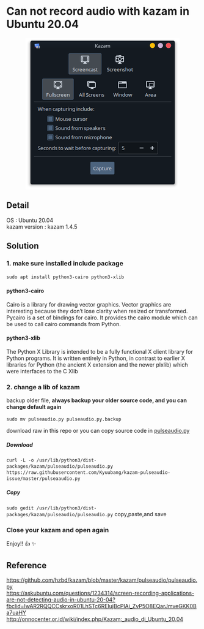 # Can not record audio with kazam in Ubuntu 20.04 #
<p align=center>
  <img src="https://github.com/Kyuubang/kazam-pulseaudio-issue/blob/master/kazam-screencast.png" align="center" />
</p>

## Detail ##
OS : Ubuntu 20.04 <br />
kazam version : kazam 1.4.5

## Solution ##

### 1. make sure installed include package ###

``` sudo apt install python3-cairo python3-xlib ```

#### python3-cairo ####
Cairo is a library for drawing vector graphics. Vector graphics are interesting because they don’t lose clarity when resized or transformed.
Pycairo is a set of bindings for cairo. It provides the cairo module which can be used to call cairo commands from Python.

#### python3-xlib ####
The Python X Library is intended to be a fully functional X client library for Python programs. It is written entirely in Python, in contrast 
to earlier X libraries for Python (the ancient X extension and the newer plxlib) which were interfaces to the C Xlib

### 2. change a lib of kazam ###
backup older file, **always backup your older source code, and you can change default again**

```sudo mv pulseaudio.py pulseaudio.py.backup``` <br />

download raw in this repo or you can copy source code in [pulseaudio.py](https://raw.githubusercontent.com/Kyuubang/kazam-pulseaudio-issue/master/pulseaaudio.py)

##### Download #####

```shell
curl -L -o /usr/lib/python3/dist-packages/kazam/pulseaudio/pulseaudio.py https://raw.githubusercontent.com/Kyuubang/kazam-pulseaudio-issue/master/pulseaaudio.py
```

##### Copy #####

```sudo gedit /usr/lib/python3/dist-packages/kazam/pulseaudio/pulseaudio.py``` copy,paste,and save

### Close your kazam and open again ###
Enjoy!! :+1: :sparkles:

## Reference ##
https://github.com/hzbd/kazam/blob/master/kazam/pulseaudio/pulseaudio.py <br />
https://askubuntu.com/questions/1234314/screen-recording-applications-are-not-detecting-audio-in-ubuntu-20-04?fbclid=IwAR2RQQCCskrxoR01LhSTc6RElujBcPIAi_ZvP5O8EQarJmveGKK0Ba7uaHY<br />
http://onnocenter.or.id/wiki/index.php/Kazam:_audio_di_Ubuntu_20.04
